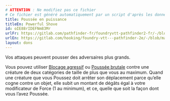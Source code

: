 ```yaml
---
# ATTENTION : Ne modifiez pas ce fichier
# Ce fichier est généré automatiquement par un script d'après les données du module Foundry VTT officiel et de sa traduction
title: Poussée en puissance
titleEn: Powerful Shove
id: oIE88rIDEFNm83Mr
urlFr: https://gitlab.com/pathfinder-fr/foundryvtt-pathfinder2-fr/-/blob/master/data/feats/oIE88rIDEFNm83Mr.htm
urlEn: https://gitlab.com/hooking/foundry-vtt---pathfinder-2e/-/blob/master/packs/data/feats.db/powerful-shove.json
layout: dons
---
```

Vos attaques peuvent pousser des adversaires plus grands.

Vous pouvez utiliser [Blocage agressif](blocage-agressif.html) ou [Poussée brutale](poussée-brutale.html) contre une créature de deux catégories de taille de plus que vous au maximum. Quand une créature que vous Poussez doit arrêter son déplacement parce qu’elle cogne contre un objet, elle subit un montant de dégâts égal à votre modificateur de Force (1 au minimum), et ce, quelle que soit la façon dont vous l’avez Poussée.
